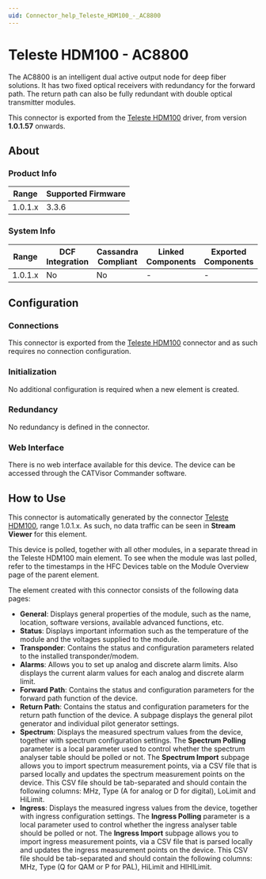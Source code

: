 ```yaml
---
uid: Connector_help_Teleste_HDM100_-_AC8800
---
```


# Teleste HDM100 - AC8800

The AC8800 is an intelligent dual active output node for deep fiber solutions. It has two fixed optical receivers with redundancy for the forward path. The return path can also be fully redundant with double optical transmitter modules.

This connector is exported from the [Teleste HDM100](xref:Connector_help_Teleste_HDM100) driver, from version **1.0.1.57** onwards.

## About

### Product Info

| **Range** | **Supported Firmware** |
|-----------|------------------------|
| 1.0.1.x   | 3.3.6                  |

### System Info

| **Range** | **DCF Integration** | **Cassandra Compliant** | **Linked Components** | **Exported Components** |
|-----------|---------------------|-------------------------|-----------------------|-------------------------|
| 1.0.1.x   | No                  | No                      | \-                    | \-                      |

## Configuration

### Connections

This connector is exported from the [Teleste HDM100](xref:Connector_help_Teleste_HDM100) connector and as such requires no connection configuration.

### Initialization

No additional configuration is required when a new element is created.

### Redundancy

No redundancy is defined in the connector.

### Web Interface

There is no web interface available for this device. The device can be accessed through the CATVisor Commander software.

## How to Use

This connector is automatically generated by the connector [Teleste HDM100](xref:Connector_help_Teleste_HDM100), range 1.0.1.x. As such, no data traffic can be seen in **Stream Viewer** for this element.

This device is polled, together with all other modules, in a separate thread in the Teleste HDM100 main element. To see when the module was last polled, refer to the timestamps in the HFC Devices table on the Module Overview page of the parent element.

The element created with this connector consists of the following data pages:

- **General**: Displays general properties of the module, such as the name, location, software versions, available advanced functions, etc.
- **Status**: Displays important information such as the temperature of the module and the voltages supplied to the module.
- **Transponder**: Contains the status and configuration parameters related to the installed transponder/modem.
- **Alarms**: Allows you to set up analog and discrete alarm limits. Also displays the current alarm values for each analog and discrete alarm limit.
- **Forward Path**: Contains the status and configuration parameters for the forward path function of the device.
- **Return Path**: Contains the status and configuration parameters for the return path function of the device. A subpage displays the general pilot generator and individual pilot generator settings.
- **Spectrum**: Displays the measured spectrum values from the device, together with spectrum configuration settings. The **Spectrum Polling** parameter is a local parameter used to control whether the spectrum analyser table should be polled or not. The **Spectrum Import** subpage allows you to import spectrum measurement points, via a CSV file that is parsed locally and updates the spectrum measurement points on the device. This CSV file should be tab-separated and should contain the following columns: MHz, Type (A for analog or D for digital), LoLimit and HiLimit.
- **Ingress**: Displays the measured ingress values from the device, together with ingress configuration settings. The **Ingress Polling** parameter is a local parameter used to control whether the ingress analyser table should be polled or not. The **Ingress Import** subpage allows you to import ingress measurement points, via a CSV file that is parsed locally and updates the ingress measurement points on the device. This CSV file should be tab-separated and should contain the following columns: MHz, Type (Q for QAM or P for PAL), HiLimit and HIHILimit.
